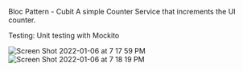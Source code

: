 Bloc Pattern - Cubit
A simple Counter Service that increments the UI counter.


Testing: Unit testing with Mockito 


![Screen Shot 2022-01-06 at 7 17 59 PM](https://user-images.githubusercontent.com/41129787/148486006-4c711785-c08b-48f6-aee8-f031e2a4e99c.png)
![Screen Shot 2022-01-06 at 7 18 19 PM](https://user-images.githubusercontent.com/41129787/148486031-1fe2977b-185e-44e9-9ff1-8d8a2ce85358.png)
